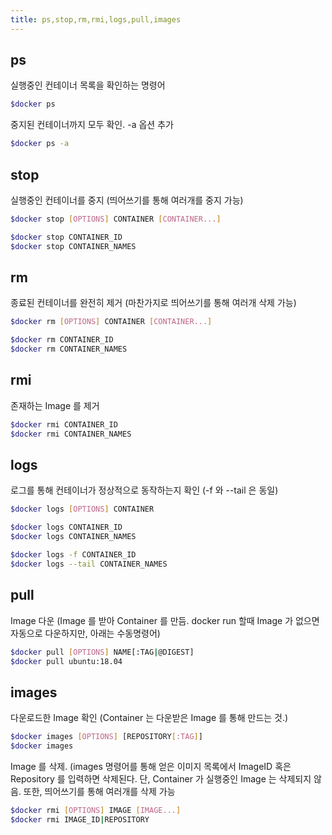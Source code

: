 ```yaml
---
title: ps,stop,rm,rmi,logs,pull,images
---
```


## ps
실행중인 컨테이너 목록을 확인하는 명령어

```bash
$docker ps
```


중지된 컨테이너까지 모두 확인. -a 옵션 추가

```bash
$docker ps -a
``` 

## stop
실행중인 컨테이너를 중지 (띄어쓰기를 통해 여러개를 중지 가능)

```bash
$docker stop [OPTIONS] CONTAINER [CONTAINER...]

$docker stop CONTAINER_ID
$docker stop CONTAINER_NAMES
```

## rm
종료된 컨테이너를 완전히 제거 (마찬가지로 띄어쓰기를 통해 여러개 삭제 가능)

```bash
$docker rm [OPTIONS] CONTAINER [CONTAINER...]

$docker rm CONTAINER_ID
$docker rm CONTAINER_NAMES
```

## rmi
존재하는 Image 를 제거

```bash
$docker rmi CONTAINER_ID
$docker rmi CONTAINER_NAMES
```

## logs
로그를 통해 컨테이너가 정상적으로 동작하는지 확인 (-f 와 --tail 은 동일)

```bash
$docker logs [OPTIONS] CONTAINER

$docker logs CONTAINER_ID
$docker logs CONTAINER_NAMES

$docker logs -f CONTAINER_ID          
$docker logs --tail CONTAINER_NAMES
```

## pull
Image 다운 (Image 를 받아 Container 를 만듬. docker run 할때 Image 가 없으면 자동으로 다운하지만, 아래는 수동명령어)

```bash
$docker pull [OPTIONS] NAME[:TAG|@DIGEST]
$docker pull ubuntu:18.04
```

## images
다운로드한 Image 확인 (Container 는 다운받은 Image 를 통해 만드는 것.)

```bash
$docker images [OPTIONS] [REPOSITORY[:TAG]]
$docker images
```


Image 를 삭제. (images 명령어를 통해 얻은 이미지 목록에서 ImageID 혹은 Repository 를 입력하면 삭제된다. 단, Container 가 실행중인 Image 는 삭제되지 않음. 또한, 띄어쓰기를 통해 여러개를 삭제 가능

```bash
$docker rmi [OPTIONS] IMAGE [IMAGE...]
$docker rmi IMAGE_ID|REPOSITORY
```
